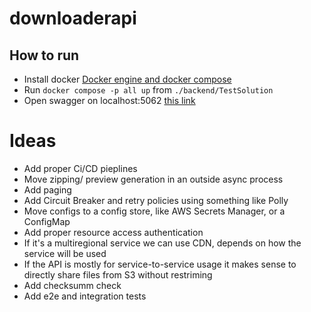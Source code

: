 # downloaderapi
##


## How to run
* Install docker <a href="https://docs.docker.com/desktop/">Docker engine and docker compose</a></br>
* Run `docker compose -p all up` from `./backend/TestSolution`
* Open swagger on localhost:5062 <a href="http://localhost:5062/swagger/index.html">this link</a> 

# Ideas
* Add proper Ci/CD pieplines
* Move zipping/ preview generation in an outside async process
* Add paging
* Add Circuit Breaker and retry policies using something like Polly
* Move configs to a config store, like AWS Secrets Manager, or a ConfigMap
* Add proper resource access authentication
* If it's a multiregional service we can use CDN, depends on how the service will be used
* If the API is mostly for service-to-service usage it makes sense to directly share files from S3 without restriming
* Add checksumm check
* Add e2e and integration tests